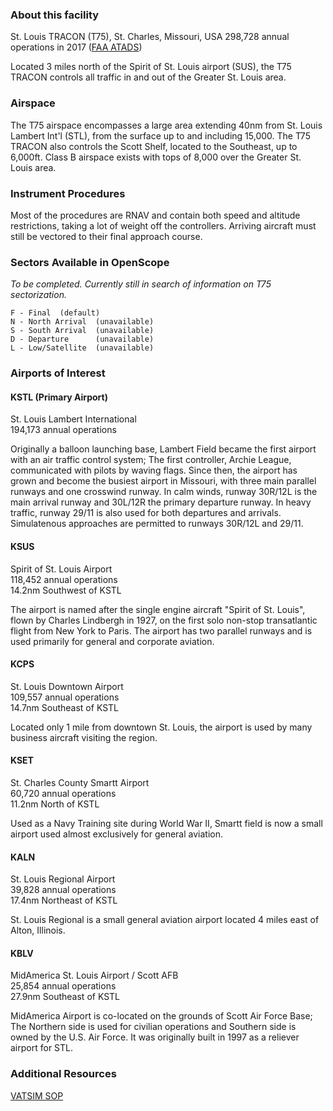 ### About this facility
St. Louis TRACON (T75), St. Charles, Missouri, USA
298,728 annual operations in 2017 ([FAA ATADS](https://aspm.faa.gov/opsnet/sys/Tracon.asp))

Located 3 miles north of the Spirit of St. Louis airport (SUS), the T75 TRACON controls all traffic in and out of the Greater St. Louis area.

### Airspace
The T75 airspace encompasses a large area extending 40nm from St. Louis Lambert Int'l (STL), from the surface up to and including 15,000. The T75 TRACON also controls the Scott Shelf, located to the Southeast, up to 6,000ft. Class B airspace exists with tops of 8,000 over the Greater St. Louis area.

### Instrument Procedures
Most of the procedures are RNAV and contain both speed and altitude restrictions, taking a lot of weight off the controllers. Arriving aircraft must still be vectored to their final approach course.

### Sectors Available in OpenScope
_To be completed. Currently still in search of information on T75 sectorization._
```
F - Final  (default)
N - North Arrival  (unavailable)
S - South Arrival  (unavailable)
D - Departure      (unavailable)
L - Low/Satellite  (unavailable)
```

### Airports of Interest

#### KSTL (Primary Airport)
St. Louis Lambert International  
194,173 annual operations

Originally a balloon launching base, Lambert Field became the first airport with an air traffic control system; The first controller, Archie League, communicated with pilots by waving flags. Since then, the airport has grown and become the busiest airport in Missouri, with three main parallel runways and one crosswind runway. In calm winds, runway 30R/12L is the main arrival runway and 30L/12R the primary departure runway. In heavy traffic, runway 29/11 is also used for both departures and arrivals. Simulatenous approaches are permitted to runways 30R/12L and 29/11.

#### KSUS
Spirit of St. Louis Airport  
118,452 annual operations  
14.2nm Southwest of KSTL

The airport is named after the single engine aircraft "Spirit of St. Louis", flown by Charles Lindbergh in 1927, on the first solo non-stop transatlantic flight from New York to Paris. The airport has two parallel runways and is used primarily for general and corporate aviation.

#### KCPS
St. Louis Downtown Airport  
109,557 annual operations  
14.7nm Southeast of KSTL

Located only 1 mile from downtown St. Louis, the airport is used by many business aircraft visiting the region.

#### KSET
St. Charles County Smartt Airport  
60,720 annual operations  
11.2nm North of KSTL

Used as a Navy Training site during World War II, Smartt field is now a small airport used almost exclusively for general aviation.

#### KALN
St. Louis Regional Airport  
39,828 annual operations  
17.4nm Northeast of KSTL

St. Louis Regional is a small general aviation airport located 4 miles east of Alton, Illinois.

#### KBLV
MidAmerica St. Louis Airport / Scott AFB  
25,854 annual operations  
27.9nm Southeast of KSTL

MidAmerica Airport is co-located on the grounds of Scott Air Force Base; The Northern side is used for civilian operations and Southern side is owned by the U.S. Air Force. It was originally built in 1997 as a reliever airport for STL.

### Additional Resources
[VATSIM SOP](http://kcartcc.com/open/38)
